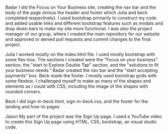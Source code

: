 Badar 
I did the Focus on Your Business site, creating the nav bar and the body of the page (minus the header and footer which Julia and beck completed respectively). I used bootstrap primarily to construct my code and added usable links and different bootstrap features such as modals and drop down bars to make my site more functional. I was also the project manager of our group, where I created the main repository for our website and approved or denied pull requests and commit changes to the final project.


Julia
I worked mostly on the index.html file. I used mostly bootstrap with some flex-box. The sections I created were the "Focus on your business" section, the "start to Explore Double Tap" section, and the "solutions to fit your business needs." Badar created the nav bar and the "start accepting payments" box. Beck made the footer. I mostly used bootstrap grids with some flexbox. I challenged myself to make as many of the shapes and elements as I could with CSS, including the image of the shapes with rounded corners. 

Beck
I did sign-in-beck.html, sign-in-beck.css, and the footer for the landing and how-to pages

Jason
My part of the project was the Sign Up page.  I used a YouTube video to create this Sign Up page using HTML, CSS, bootstrap, an visual studio code.
